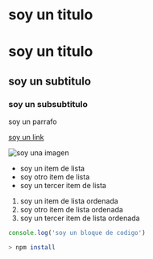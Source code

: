 # soy un titulo
<h1>soy un titulo</h1>

## soy un subtitulo
### soy un subsubtitulo

soy un parrafo

[soy un link](https://www.google.com)

![soy una imagen](https://picsum.photos/200/300)

- soy un item de lista
- soy otro item de lista
- soy un tercer item de lista

1. soy un item de lista ordenada
1. soy otro item de lista ordenada
1. soy un tercer item de lista ordenada

```javascript
console.log('soy un bloque de codigo')
```

```bash
> npm install
```

